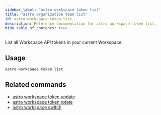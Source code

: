 ```yaml
---
sidebar_label: "astro workspace token list"
title: "astro organization team list"
id: astro-workspace-token-list
description: Reference documentation for astro workspace token list.
hide_table_of_contents: true
---
```


List all Workspace API tokens in your current Workspace. 

## Usage

```sh
astro workspace token list
```

## Related commands

- [astro workspace token update](cli/astro-workspace-token-update)
- [astro workspace token rotate](cli/astro-workspace-token-rotate)
- [astro workspace switch](cli/astro-workspace-switch)